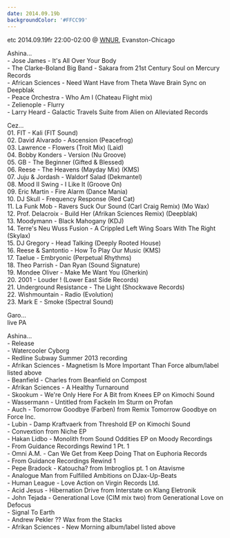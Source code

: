 ```yaml
---
date: 2014.09.19b
backgroundColor: '#FFCC99'
---
```


etc 2014.09.19fr 22:00-02:00 @ [WNUR](http://www.wnur.org/), Evanston-Chicago  

Ashina...  
\- Jose James - It's All Over Your Body  
\- The Clarke-Boland Big Band - Sakara from 21st Century Soul on Mercury Records  
\- African Sciences - Need Want Have from Theta Wave Brain Sync on Deepblak  
\- Peace Orchestra - Who Am I (Chateau Flight mix)  
\- Zelienople - Flurry  
\- Larry Heard - Galactic Travels Suite from Alien on Alleviated Records  

Cez...  
01\. FIT - Kali (FIT Sound)  
02\. David Alvarado - Ascension (Peacefrog)  
03\. Lawrence - Flowers (Troit Mix) (Laid)  
04\. Bobby Konders - Version (Nu Groove)  
05\. GB - The Beginner (Gifted & Blessed)  
06\. Reese - The Heavens (Mayday Mix) (KMS)  
07\. Juju & Jordash - Waldorf Salad (Dekmantel)  
08\. Mood II Swing - I Like It (Groove On)  
09\. Eric Martin - Fire Alarm (Dance Mania)  
10\. DJ Skull - Frequency Response (Red Cat)  
11\. La Funk Mob - Ravers Suck Our Sound (Carl Craig Remix) (Mo Wax)  
12\. Prof. Delacroix - Build Her (Afrikan Sciences Remix) (Deepblak)  
13\. Moodymann - Black Mahogany (KDJ)  
14\. Terre's Neu Wuss Fusion - A Crippled Left Wing Soars With The Right (Skylax)  
15\. DJ Gregory - Head Talking (Deeply Rooted House)  
16\. Reese & Santontio - How To Play Our Music (KMS)  
17\. Taelue - Embryonic (Perpetual Rhythms)  
18\. Theo Parrish - Dan Ryan (Sound Signature)  
19\. Mondee Oliver - Make Me Want You (Gherkin)  
20\. 2001 - Louder ! (Lower East Side Records)  
21\. Underground Resistance - The Light (Shockwave Records)  
22\. Wishmountain - Radio (Evolution)  
23\. Mark E - Smoke (Spectral Sound)  

Garo...  
live PA  

Ashina...  
\- Release  
\- Watercooler Cyborg  
\- Redline Subway Summer 2013 recording  
\- Afrikan Sciences - Magnetism Is More Important Than Force album/label listed above  
\- Beanfield - Charles from Beanfield on Compost  
\- Afrikan Sciences - A Healthy Turnaround  
\- Skookum - We're Only Here For A Bit from Knees EP on Kimochi Sound  
\- Wassermann - Untitled from Fackeln Im Sturm on Profan  
\- Auch - Tomorrow Goodbye (Farben) from Remix Tomorrow Goodbye on Force Inc.  
\- Lubin - Damp Kraftvaerk from Threshold EP on Kimochi Sound  
\- Convextion from Niche EP  
\- Hakan Lidbo - Monolith from Sound Oddities EP on Moody Recordings  
\- From Guidance Recordings Rewind 1 Pt. 1  
\- Omni A.M. - Can We Get from Keep Doing That on Euphoria Records  
\- From Guidance Recordings Rewind 1  
\- Pepe Bradock - Katoucha? from Imbroglios pt. 1 on Atavisme  
\- Analogue Man from Fulfilled Ambitions on DJax-Up-Beats  
\- Human League - Love Action on Virgin Records Ltd.  
\- Acid Jesus - Hibernation Drive from Interstate on Klang Eletronik  
\- John Tejada - Generational Love (CIM mix two) from Generational Love on Defocus  
\- Signal To Earth  
\- Andrew Pekler ?? Wax from the Stacks  
\- Afrikan Sciences - New Morning album/label listed above